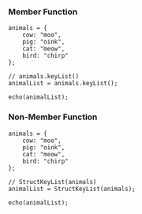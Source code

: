 ### Member Function

```luceescript+trycf
animals = {
	cow: "moo",
	pig: "oink",
	cat: "meow",
	bird: "chirp"
};

// animals.keyList()
animalList = animals.keyList();

echo(animalList);
```

### Non-Member Function

```luceescript+trycf
animals = {
	cow: "moo",
	pig: "oink",
	cat: "meow",
	bird: "chirp"
};

// StructKeyList(animals)
animalList = StructKeyList(animals);

echo(animalList);
```